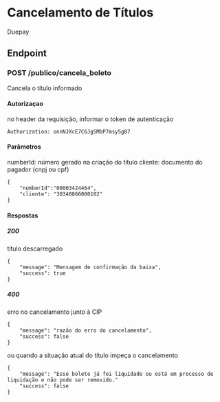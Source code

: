 # Cancelamento de Títulos
Duepay
## Endpoint

### POST /publico/cancela_boleto
Cancela o título informado
#### Autorizaçao
no header da requisição, informar o token de autenticação
```
Authorization: onnNJXcE7C6JgSMbP7msy5gB7
```

#### Parâmetros
numberId: número gerado na criação do título
cliente: documento do pagador (cnpj ou cpf)
```
{
    "numberId":"00003424464",
    "cliente": "30340866000102"
}
```
#### Respostas
##### 200
título descarregado
```
{
    "message": "Mensagem de confirmação da baixa",
    "success": true
}
```
##### 400
erro no cancelamento junto à CIP
```
{
    "message": "razão do erro do cancelamento", 
    "success": false
}
```
ou quando a situação atual do título impeça o cancelamento

```
{
    "message": "Esse boleto já foi liquidado ou está em processo de liquidação e não pode ser removido."
    "success": false
}
```
